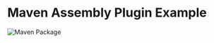 # Maven Assembly Plugin Example

![Maven Package](https://github.com/jcansdale-test/maven-assembly-example/workflows/Maven%20Package/badge.svg)
